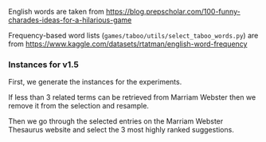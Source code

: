 English words are taken from https://blog.prepscholar.com/100-funny-charades-ideas-for-a-hilarious-game

Frequency-based word lists (`games/taboo/utils/select_taboo_words.py`) are from https://www.kaggle.com/datasets/rtatman/english-word-frequency

### Instances for v1.5

First, we generate the instances for the experiments. 

If less than 3 related terms can be retrieved from Marriam Webster then we remove it from the selection and resample.

Then we go through the selected entries on the Marriam Webster Thesaurus website 
and select the 3 most highly ranked suggestions.  
